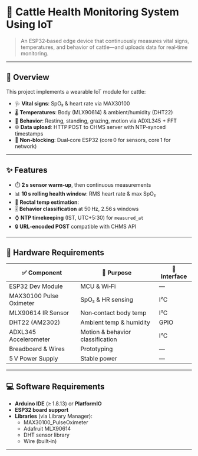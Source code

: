 # 🐄 Cattle Health Monitoring System Using IoT

> An ESP32‑based edge device that continuously measures vital signs, temperatures, and behavior of cattle—and uploads data for real‑time monitoring.

---

## 🔎 Overview

This project implements a wearable IoT module for cattle:

- 🩺 **Vital signs**: SpO₂ & heart rate via MAX30100  
- 🌡️ **Temperatures**: Body (MLX90614) & ambient/humidity (DHT22)  
- 🕺 **Behavior**: Resting, standing, grazing, motion via ADXL345 + FFT  
- 🌐 **Data upload**: HTTP POST to CHMS server with NTP‑synced timestamps  
- 🧩 **Non‑blocking**: Dual‑core ESP32 (core 0 for sensors, core 1 for network)

---

## ✨ Features

- ⏱️ **2 s sensor warm‑up**, then continuous measurements  
- 📊 **10 s rolling health window**: RMS heart rate & max SpO₂  
- 🔄 **Rectal temp estimation**:  
- 🎚️ **Behavior classification** at 50 Hz, 2.56 s windows  
- ⌚ **NTP timekeeping** (IST, UTC+5:30) for `measured_at`  
- 🔒 **URL‑encoded POST** compatible with CHMS API  

---

## 🧰 Hardware Requirements

| ✅ Component            | 🔧 Purpose                       | 🔌 Interface  |
| ---------------------- | ------------------------------- | ------------- |
| ESP32 Dev Module       | MCU & Wi‑Fi                      | —             |
| MAX30100 Pulse Oximeter| SpO₂ & HR sensing                | I²C           |
| MLX90614 IR Sensor     | Non‑contact body temp            | I²C           |
| DHT22 (AM2302)         | Ambient temp & humidity          | GPIO          |
| ADXL345 Accelerometer  | Motion & behavior classification | I²C           |
| Breadboard & Wires     | Prototyping                      | —             |
| 5 V Power Supply       | Stable power                     | —             |

---

## 💻 Software Requirements

- **Arduino IDE** (≥ 1.8.13) or **PlatformIO**  
- **ESP32 board support**  
- **Libraries** (via Library Manager):  
  - MAX30100_PulseOximeter  
  - Adafruit MLX90614  
  - DHT sensor library  
  - Wire (built‑in)

---

